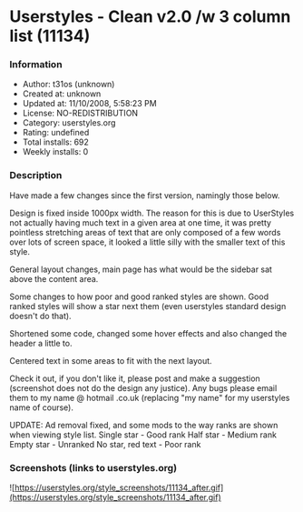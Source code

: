 # Userstyles - Clean v2.0 /w 3 column list (11134)

### Information
- Author: t31os (unknown)
- Created at: unknown
- Updated at: 11/10/2008, 5:58:23 PM
- License: NO-REDISTRIBUTION
- Category: userstyles.org
- Rating: undefined
- Total installs: 692
- Weekly installs: 0


### Description
Have made a few changes since the first version, namingly those below.

Design is fixed inside 1000px width. The reason for this is due to UserStyles not actually having much text in a given area at one time, it was pretty pointless stretching areas of text that are only composed of a few words over lots of screen space, it looked a little silly with the smaller text of this style.

General layout changes, main page has what would be the sidebar sat above the content area.

Some changes to how poor and good ranked styles are shown. Good ranked styles will show a star next them (even userstyles standard design doesn't do that).

Shortened some code, changed some hover effects and also changed the header a little to.

Centered text in some areas to fit with the next layout.

Check it out, if you don't like it, please post and make a suggestion (screenshot does not do the design any justice).
Any bugs please email them to my name @ hotmail .co.uk (replacing "my name" for my userstyles name of course).

UPDATE: Ad removal fixed, and some mods to the way ranks are shown when viewing style list.
Single star - Good rank
Half star - Medium rank
Empty star - Unranked
No star, red text - Poor rank


### Screenshots (links to userstyles.org)
![https://userstyles.org/style_screenshots/11134_after.gif](https://userstyles.org/style_screenshots/11134_after.gif)


